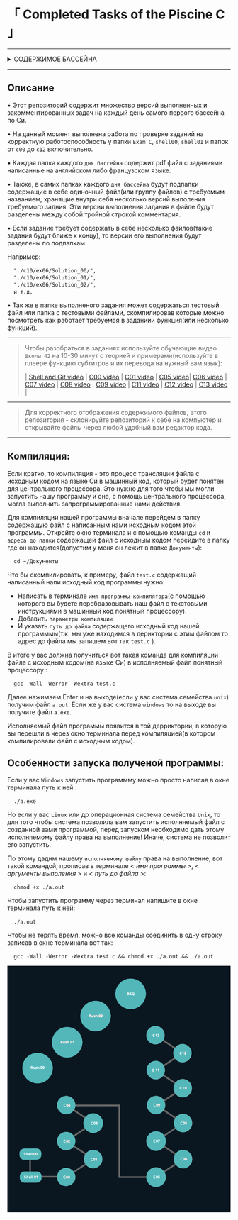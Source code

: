 # 「 Completed Tasks of the Piscine C 」


------------------------------------------------------------------------------------

<details>
<summary> СОДЕРЖИМОЕ БАССЕЙНА </summary>

------------------------------------------------------------------------------------

- Shell00 - Командная строка Unix 
- Shell01 - Командная строка Unix
- C00 - Первый день по языку C 
    * ex00 = ft_putchar.c  
    * ex01 = ft_print_alphabet.c  
    * ex02 = ft_print_reverse_alphabet.c  
    * ex03 = ft_print_numbers.c  
    * ex04 = ft_is_negative.c  
    * ex05 = ft_print_comb.c  
    * ex06 = ft_print_comb2.c  
    * ex07 = ft_putnbr.c   
    * ex08 = ft_print_combn.c
- C01 - Второй день по языку C 
    * ex00 = ft_ft.c  
    * ex01 = ft_ultimate_ft.c  
    * ex02 = ft_swap.c  
    * ex03 = ft_div_mod.c  
    * ex04 = ft_ultimate_div_mod.c  
    * ex05 = ft_putstr.c  
    * ex06 = ft_strlen.c  
    * ex07 = ft_rev_int_tab.c  
    * ex08 = ft_sort_int_tab.c  
- C02 - Третий день по языку C  
    * ex00 = ft_strcpy.c  
    * ex01 = ft_strncpy.c  
    * ex02 = ft_str_is_alpha.c  
    * ex03 = ft_str_is_numeric.c  
    * ex04 = ft_str_is_lowercase.c  
    * ex05 = ft_str_is_uppercase.c  
    * ex06 = ft_str_is_printable.c  
    * ex07 = ft_strupcase.c  
    * ex08 = ft_strlowcase.c  
    * ex09 = ft_strcapitalize.c  
    * ex10 = ft_strlcpy.c  
    * ex11 = ft_putstr_non_printable.c  
    * ex12 = ft_print_memory.c   
- C03 - Четвертый день по языку C
    * ex00 = ft_strcmp.c  
    * ex01 = ft_strncmp.c
    * ex02 = ft_strcat.c  
    * ex03 = ft_strncat.c  
    * ex04 = ft_strstr.c  
    * ex05 = ft_strlcat.c  
- C04 - Пятый день по языку C
    * ex00 = ft_strlen.c  
    * ex01 = ft_putstr.c  
    * ex02 = ft_putnbr.c  
    * ex03 = ft_atoi.c  
    * ex04 = ft_putnbr_base.c  
    * ex05 = ft_atoi_base.c  
- C05 - Шестой день по языку C 
    * ex00 = ft_iterative_factorial.c  
    * ex01 = ft_recursive_factorial.c  
    * ex02 = ft_iterative_power.c  
    * ex03 = ft_recursive_power.c  
    * ex04 = ft_fibonacci.c  
    * ex05 = ft_sqrt.c  
    * ex06 = ft_is_prime.c  
    * ex07 = ft_find_next_prime.c  
    * ex08 = ft_ten_queens_puzzle.c  
- C06 - Седьмой день по языку C 
    * ex00 = ft_print_program_name.c  
    * ex01 = ft_print_params.c  
    * ex02 = ft_rev_params.c  
    * ex03 = ft_sort_params.c  
- C07 - Восьмой день по языку C 
    * ex00 = ft_strdup.c  
    * ex01 = ft_range.c  
    * ex02 = ft_ultimate_range.c  
    * ex03 = ft_strjoin.c  
    * ex04 = ft_convert_base.c  
    * ex05 = ft_split.c  
- C08 - Девятый день по языку C 
    * ex00 = ft.h  
    * ex01 = ft_boolean.h  
    * ex02 = ft_abs.h  
    * ex03 = ft_poin.h  
    * ex04 = ft_strs_to_tab.h | ft_strs_to_tab.c  
    * ex05 = ft_show_tab.h | ft_show_tab.c  
- C09 - Десятый день по языку C
    * ex00 = libft_creator.sh | ft_putchar.c | ft_swap.c | ft_putstr.c | ft_strlen.c | ft_strcmp.c
    * ex01 = Makefile
    * ex02 = ft_split.c
- C10 - Одинадцатый день по языку C
    * ex00 = ft_display_file
    * ex01 = ft_cat
    * ex02 = ft_tail
    * ex03 = ft_hexdump
- C11 - Двенадцатый день по языку C
    * ex00 = ft_foreach.c  
    * ex01 = ft_map.c  
    * ex02 = ft_any.c
    * ex03 = ft_count_if.c
    * ex04 = ft_is_sort.c  
    * ex05 = do-op
    * ex06 = ft_sort_string_tab.c
    * ex07 = ft_advanced_sort_string_tab.c
- C12 - Тринадцатый день по языку C 
    * ex00 = ft_create_elem.c | ft_list.h
    * ex01 = ft_list_push_front.c | ft_list.h
    * ex02 = ft_list_size.c | ft_list.h
    * ex03 = ft_list_last.c | ft_list.h
    * ex04 = ft_list_push_back.c | ft_list.h
    * ex05 = ft_list_push_strs.c | ft_list.h
    * ex06 = ft_list_clear.c | ft_list.h
    * ex07 = ft_list_at.c | ft_list.h
    * ex08 = ft_list_reverse.c
    * ex09 = ft_list_foreach.c | ft_list.h
    * ex10 = ft_list_foreach_if.c | ft_list.h
    * ex11 = ft_list_find.c | ft_list.h
    * ex12 = ft_list_remove_if.c | ft_list.h
    * ex13 = ft_list_merge.c | ft_list.h
    * ex14 = ft_list_sort.c | ft_list.h
    * ex15 = ft_list_reverse_fun.c | ft_list.h
    * ex16 = ft_sorted_list_insert.c | ft_list.h
    * ex17 = ft_sorted_list_merge.c | ft_list.h
- C13 - Четырнадцатый день по языку C
    * ex00 = btree_create_node.c | ft_btree.h
    * ex01 = btree_apply_prefix.c | ft_btree.h 
    * ex02 = btree_apply_infix.c | ft_btree.h
    * ex03 = btree_apply_suffix.c | ft_btree.h
    * ex04 = btree_insert_data.c | ft_btree.h
    * ex05 = btree_search_item.c | ft_btree.h
    * ex06 = btree_level_count.c | ft_btree.h
    * ex07 = btree_apply_by_level.c | ft_btree.h

  
#### Совместная групповая работа
  
- Rush00 - Написать программу отображения индивидуальных сеток с различными размерами.
- Rush01 - Написать программу решающую логическую головоломку `Небоскребы`, также известную как `Башни`(skyscapers).
- Rush02
- BSQ - Написать программу, которая находит самый большой квадрат на данной карте и отображает его.

</details>

------------------------------------------------------------------------------------

## Описание

 • Этот репозиторий содержит множество версий выполненных и закомментированных задач на каждый день самого первого бассейна по Си. 

 • На данный момент выполнена работа по проверке заданий на корректную работоспособность у папки `Exam_C`, `shell00`, `shell01` и папок от `с00` до `с12` включительно.


 • Каждая папка каждого `дня бассейна` содержит pdf файл с заданиями написанные на английском либо французском языке. 


 • Также, в самих папках каждого `дня бассейна` будут подпапки содержащие в себе одиночный файл(или группу файлов) с требуемым названием, хранящие внутри себя несколько версий выполения требуемого задния. Эти версии выполнения задания в файле будут разделены между собой тройной строкой комментария. 


 • Если задание требует содержать в себе несколько файлов(такие задания будут ближе к концу), то версии его выполнения будут разделены по подпапкам.
 
 Например: 
 
      "./с10/ex06/Solution_00/",
      "./с10/ex06/Solution_01/",
      "./с10/ex06/Solution_02/",
      и т.д.


 • Так же в папке выполненого задания может содержаться тестовый файл или папка с тестовыми файлами, скомпилировав которые можно посмотреть как работает требуемая в заданиии функция(или несколько функций).

------------------------------------------------------------------------------------

>  Чтобы разобраться в заданиях используйте обучающие видео `Школы 42` на 10-30 минут с теорией и примерами(используйте в плеере функцию субтитров и их перевода на нужный вам язык):
>
> | [Shell and Git video](https://www.youtube.com/playlist?list=PLVQYiy6xNUxxhvwi0PGmXb5isUdVwmsg8) | [C00 video](https://www.youtube.com/playlist?list=PLVQYiy6xNUxz5wbzZn4tfUhF4djgzscB-) | [C01 video](https://www.youtube.com/playlist?list=PLVQYiy6xNUxytsXWxZx6odBJMbRktIHTs) | [C05 video](https://www.youtube.com/playlist?list=PLVQYiy6xNUxxZbeH9b0VC-nC6QsJRw5Ah)| [C06 video](https://www.youtube.com/playlist?list=PLVQYiy6xNUxxDlCkkCX262SI90TsllYUW) | [C07 video](https://www.youtube.com/playlist?list=PLVQYiy6xNUxzNYF00nlmx624twFlamqLt) | [C08 video](https://www.youtube.com/playlist?list=PLVQYiy6xNUxxMI_GiGGb2hxMcd3IwNYRy) | [C09 video](https://www.youtube.com/playlist?list=PLVQYiy6xNUxw6n6q_i8wek6U7t7CeAXhU) | [C11 video](https://www.youtube.com/playlist?list=PLVQYiy6xNUxx8sKygTdqtOPytqN7sb0Vz) | [C12 video](https://www.youtube.com/playlist?list=PLVQYiy6xNUxwmUOmyYSaI6gD1UyfF9MSj) | [C13 video](https://www.youtube.com/playlist?list=PLVQYiy6xNUxzusAgMiybYwkLvuMFbVat9) |

------------------------------------------------------------------------------------

>  Для корректного отображения содержимого файлов, этого репозитория - склонируйте репозиторий к себе на компьютер и открывайте файлы через любой удобный вам редактор кода.

------------------------------------------------------------------------------------

## Компиляция:

Если кратко, то компиляция - это процесс трансляции файла с исходным кодом на языке Си в машинный код, который будет понятен для центрального процессора. Это нужно для того чтобы мы могли запустить нашу программу и она, с помощь центрального процессора, могла выполнить запрограммированные нами действия.

Для компиляции нашей программы вначале перейдем в папку содержащую файл с написанным нами исходным кодом этой программы. Откройте окно терминала и с помощью команды `cd` и `адреса до папки` содержащей файл с исходным кодом перейдите в папку где он находится(допустим у меня он лежит в папке `Документы`): 

      cd ~/Документы


Что бы скомпилировать, к примеру, файл `test.c` содержащий написанный напи исходный код программы нужно:
 * Написать в терминале `имя программы-компилятора`(с помощью которого вы будете перобразовывать наш файл с текстовыми инструкциями в машинный код понятный процессору).
 * Добавить `параметры компиляции` 
 * И указать `путь до файла` содержащего исходный код нашей программмы(т.к. мы уже находимся в дериктории с этим файлом то адрес до файла мы запишем вот так `test.c` ). 


В итоге у вас должна получиться вот такая команда для компиляции файла с исходным кодом(на языке Cи) в исполняемый файл понятный процессору : 

      gcc -Wall -Werror -Wextra test.c 


Далее нажимаем Enter и на выходе(если у вас система семейства `unix`) получим файл `a.out`. Если же у вас система `windows` то на выходе вы получите файл `a.exe`. 

Исполняемый файл программы появится в той дерриктории, в которую вы перешли в через окно терминала перед компиляцией(в котором компилировали файл с исходным кодом).



## Особенности запуска полученой программы:

Если у вас `Windows` запустить программму можно просто написав в окне терминала путь к ней :

      ./a.exe

Но если у вас `Linux` или др операционная система семейства `Unix`, то для того чтобы система позволила вам запустить исполняемый файл с созданной вами программой, перед запуском необходимо дать этому исполняемому файлу права на выполнение! Иначе, система не позволит его запустить. 

По этому дадим нашему `исполняемому файлу` права на выполнение, вот такой командой, прописав в терминале < *имя программы* >, < *аргументы выполения* > и < *путь до файла* >: 

      chmod +x ./a.out

 Чтобы запустить программу через терминал напишите в окне терминала путь к ней: 

      ./a.out

Чтобы не терять время, можно все команды соединить в одну строку записав в окне терминала вот так:

      gcc -Wall -Werror -Wextra test.c && chmod +x ./a.out && ./a.out

<p align=center ><img src='./map_of_the_Piscine_C.png'></p>

